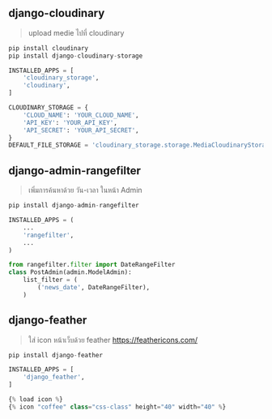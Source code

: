 ## django-cloudinary
> upload medie ไปที่ cloudinary
```python
pip install cloudinary
pip install django-cloudinary-storage
```
```python
INSTALLED_APPS = [
    'cloudinary_storage',
    'cloudinary',
]
```
```python
CLOUDINARY_STORAGE = {
    'CLOUD_NAME': 'YOUR_CLOUD_NAME',
    'API_KEY': 'YOUR_API_KEY',
    'API_SECRET': 'YOUR_API_SECRET',
}
DEFAULT_FILE_STORAGE = 'cloudinary_storage.storage.MediaCloudinaryStorage'
```
## django-admin-rangefilter
> เพิ่มการค้นหาด้วย วัน-เวลา ในหน้า Admin
```python
pip install django-admin-rangefilter
```
```python
INSTALLED_APPS = (
    ...
    'rangefilter',
    ...
)
```
```python
from rangefilter.filter import DateRangeFilter
class PostAdmin(admin.ModelAdmin):
    list_filter = (
        ('news_date', DateRangeFilter),
    )
```
## django-feather
> ใส่ icon หน้าเว็บด้วย feather
> https://feathericons.com/
```python
pip install django-feather
```
```python
INSTALLED_APPS = [
    'django_feather',
]
```
```python
{% load icon %}
{% icon "coffee" class="css-class" height="40" width="40" %}
```
